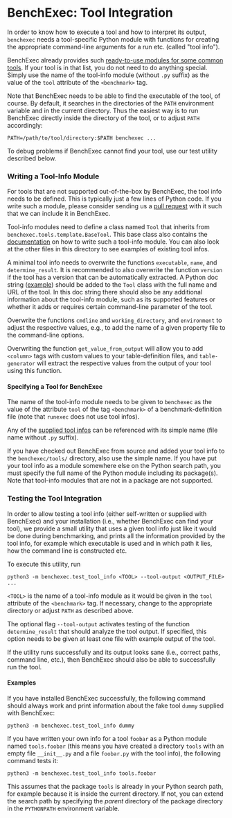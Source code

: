 # BenchExec: Tool Integration

In order to know how to execute a tool and how to interpret its output,
`benchexec` needs a tool-specific Python module
with functions for creating the appropriate command-line arguments for a run etc.
(called "tool info").

BenchExec already provides such [ready-to-use modules for some common tools](../benchexec/tools/).
If your tool is in that list, you do not need to do anything special.
Simply use the name of the tool-info module (without `.py` suffix)
as the value of the `tool` attribute of the `<benchmark>` tag.

Note that BenchExec needs to be able to find the executable of the tool, of course.
By default, it searches in the directories of the `PATH` environment variable and in the current directory.
Thus the easiest way is to run BenchExec directly inside the directory of the tool,
or to adjust `PATH` accordingly:

    PATH=/path/to/tool/directory:$PATH benchexec ...

To debug problems if BenchExec cannot find your tool, use our test utility
described below.


### Writing a Tool-Info Module

For tools that are not supported out-of-the-box by BenchExec,
the tool info needs to be defined.
This is typically just a few lines of Python code.
If you write such a module, please consider sending us
a [pull request](https://github.com/sosy-lab/benchexec/pulls) with it
such that we can include it in BenchExec.

Tool-info modules need to define a class named `Tool`
that inherits from `benchexec.tools.template.BaseTool`.
This base class also contains the [documentation](../benchexec/tools/template.py)
on how to write such a tool-info module.
You can also look at the other files in this directory to see examples
of existing tool infos.

A minimal tool info needs to overwrite the functions `executable`, `name`,
and `determine_result`.
It is recommended to also overwrite the function `version` if the tool has a version
that can be automatically extracted.
A Python doc string ([example](https://github.com/sosy-lab/benchexec/blob/92f10942b884e3ea85ffb66027d98672894796c6/benchexec/tools/template.py#L27-L36))
should be added to the `Tool` class with the full name and URL of the tool.
In this doc string there should also be any additional information about the tool-info module,
such as its supported features
or whether it adds or requires certain command-line parameter of the tool.

Overwrite the functions `cmdline` and `working_directory`, and `environment`
to adjust the respective values, e.g., to add the name of a given property file
to the command-line options.

Overwriting the function `get_value_from_output` will allow you to add
`<column>` tags with custom values to your table-definition files,
and `table-generator` will extract the respective values from the output of
your tool using this function.

#### Specifying a Tool for BenchExec
The name of the tool-info module needs to be given to `benchexec` as the value
of the attribute `tool` of the tag `<benchmark>` of a benchmark-definition file
(note that `runexec` does not use tool infos).

Any of the [supplied tool infos](../benchexec/tools/) can be referenced
with its simple name (file name without `.py` suffix).

If you have checked out BenchExec from source and added your tool info
to the `benchexec/tools/` directory, also use the simple name.
If you have put your tool info as a module somewhere else on the Python search path,
you must specify the full name of the Python module including its package(s).
Note that tool-info modules that are not in a package are not supported.


### Testing the Tool Integration

In order to allow testing a tool info (either self-written or supplied with BenchExec)
and your installation (i.e., whether BenchExec can find your tool),
we provide a small utility that uses a given tool info just like it would be done
during benchmarking, and prints all the information provided by the tool info,
for example which executable is used and in which path it lies,
how the command line is constructed etc.

To execute this utility, run

    python3 -m benchexec.test_tool_info <TOOL> --tool-output <OUTPUT_FILE> ...

`<TOOL>` is the name of a tool-info module
as it would be given in the `tool` attribute of the `<benchmark>` tag.
If necessary, change to the appropriate directory or adjust `PATH` as described above.

The optional flag `--tool-output` activates testing of the function `determine_result`
that should analyze the tool output.
If specified, this option needs to be given at least one file with example output of the tool.

If the utility runs successfully and its output looks sane
(i.e., correct paths, command line, etc.),
then BenchExec should also be able to successfully run the tool.

#### Examples
If you have installed BenchExec successfully, the following command
should always work and print information about the fake tool `dummy` supplied with BenchExec:

    python3 -m benchexec.test_tool_info dummy

If you have written your own info for a tool `foobar` as a Python module named `tools.foobar`
(this means you have created a directory `tools` with an empty file `__init__.py`
and a file `foobar.py` with the tool info), the following command tests it:

    python3 -m benchexec.test_tool_info tools.foobar

This assumes that the package `tools` is already in your Python search path,
for example because it is inside the current directory.
If not, you can extend the search path by specifying the *parent* directory
of the package directory in the `PYTHONPATH` environment variable.
